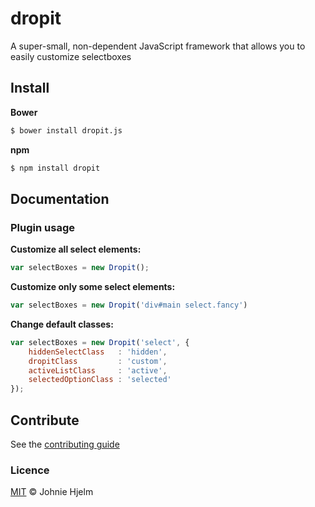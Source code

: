 # dropit

A super-small, non-dependent JavaScript framework that allows you to easily customize selectboxes

## Install

**Bower**

```bash
$ bower install dropit.js
```

**npm**

```bash
$ npm install dropit
```

## Documentation

### Plugin usage

**Customize all select elements:**

```js
var selectBoxes = new Dropit();
```

**Customize only some select elements:**

```js
var selectBoxes = new Dropit('div#main select.fancy')
```

**Change default classes:**

```js
var selectBoxes = new Dropit('select', {
	hiddenSelectClass   : 'hidden',
	dropitClass         : 'custom',
	activeListClass     : 'active',
	selectedOptionClass : 'selected'
});
```

## Contribute

See the [contributing guide](CONTRIBUTING.md)

### Licence

[MIT](licence) © Johnie Hjelm
